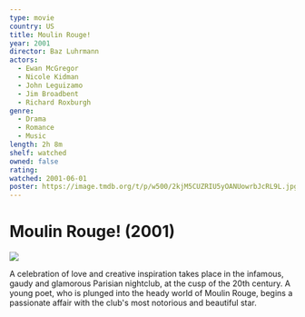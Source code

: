 ```yaml
---
type: movie
country: US
title: Moulin Rouge!
year: 2001
director: Baz Luhrmann
actors:
  - Ewan McGregor
  - Nicole Kidman
  - John Leguizamo
  - Jim Broadbent
  - Richard Roxburgh
genre:
  - Drama
  - Romance
  - Music
length: 2h 8m
shelf: watched
owned: false
rating:
watched: 2001-06-01
poster: https://image.tmdb.org/t/p/w500/2kjM5CUZRIU5yOANUowrbJcRL9L.jpg
---
```


# Moulin Rouge! (2001)

![](https://image.tmdb.org/t/p/w500/2kjM5CUZRIU5yOANUowrbJcRL9L.jpg)

A celebration of love and creative inspiration takes place in the infamous, gaudy and glamorous Parisian nightclub, at the cusp of the 20th century. A young poet, who is plunged into the heady world of Moulin Rouge, begins a passionate affair with the club's most notorious and beautiful star.